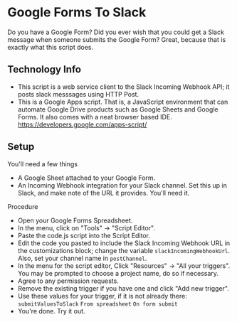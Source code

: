 # Google Forms To Slack

Do you have a Google Form? Did you ever wish that you could get a Slack message when someone submits the Google Form? Great, because that is exactly what this script does.

## Technology Info
 - This script is a web service client to the Slack Incoming Webhook API; it posts slack messsages using HTTP Post.
 - This is a Google Apps script. That is, a JavaScript environment that can automate Google Drive products such as Google Sheets and Google Forms. It also comes with a neat browser based IDE. https://developers.google.com/apps-script/

## Setup
You'll need a few things
- A Google Sheet attached to your Google Form.
- An Incoming Webhook integration for your Slack channel. Set this up in Slack, and make note of the URL it provides. You'll need it.

Procedure
 - Open your Google Forms Spreadsheet.
 - In the menu, click on "Tools" -> "Script Editor".
 - Paste the code.js script into the Script Editor.
 - Edit the code you pasted to include the Slack Incoming Webhook URL in the customizations block; change the variable `slackIncomingWebhookUrl`. Also, set your channel name in `postChannel`.
 - In the menu for the script editor, Click "Resources" -> "All your triggers". You may be prompted to choose a project name, do so if necessary.
 - Agree to any permission requests.
 - Remove the existing trigger if you have one and click "Add new trigger". 
 - Use these values for your trigger, if it is not already there: `submitValuesToSlack` `From spreadsheet` `On form submit`
 - You're done. Try it out.
